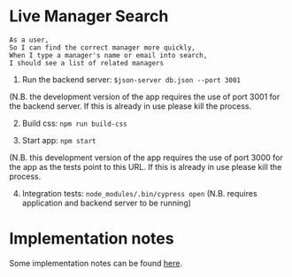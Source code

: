 # Live Manager Search

```
As a user,
So I can find the correct manager more quickly,
When I type a manager's name or email into search,
I should see a list of related managers
```

1. Run the backend server: ```$json-server db.json --port 3001```

(N.B. the development version of the app requires the use of port 3001 for the backend server. If this is already in use please kill the process.

2. Build css: `npm run build-css`

3. Start app: `npm start`

(N.B. this development version of the app requires the use of port 3000  for the app as the tests point to this URL. If this is already in use please kill the process.

4. Integration tests: `node_modules/.bin/cypress open`
(N.B. requires application and backend server to be running)

# Implementation notes 
Some implementation notes can be found [here](https://hackmd.io/s/SJ0RjHLuX).
